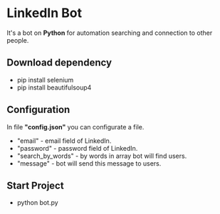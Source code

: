 # LinkedIn Bot

It's a bot on **Python** for automation searching and connection to other people.

## Download dependency

- pip install selenium
- pip install beautifulsoup4

## Configuration

In file **"config.json"** you can configurate a file.

- "email" - email field of LinkedIn.
- "password" - password field of LinkedIn.
- "search_by_words" - by words in array bot will find users.
- "message" - bot will send this message to users.

## Start Project

- python bot.py
